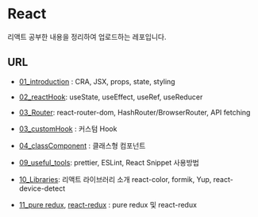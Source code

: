 # React
리액트 공부한 내용을 정리하여 업로드하는 레포입니다.

## URL
- [01_introduction](https://github.com/sukyoungshin/TIL/blob/main/REACT/01_introduction.md) : CRA, JSX, props, state, styling
- [02_reactHook](https://github.com/sukyoungshin/TIL/blob/main/REACT/02_reactHook.md): useState, useEffect, useRef, useReducer
- [03_Router](https://github.com/sukyoungshin/TIL/blob/main/REACT/03_Router.md): react-router-dom, HashRouter/BrowserRouter, API fetching
- [03_customHook](https://github.com/sukyoungshin/TIL/blob/main/REACT/03_customHook.md) : 커스텀 Hook
- [04_classComponent](https://github.com/sukyoungshin/TIL/blob/main/REACT/04_classComponent.md) : 클래스형 컴포넌트

- [09_useful_tools](https://github.com/sukyoungshin/TIL/blob/main/REACT/09_useful_tools.md): prettier, ESLint, React Snippet 사용방법
- [10_Libraries](https://github.com/sukyoungshin/TIL/blob/main/REACT/10_Libraries.md): 리액트 라이브러리 소개 react-color, formik, Yup, react-device-detect
- [11_pure redux](https://github.com/sukyoungshin/TIL/blob/main/JS/03_redux.md), [react-redux]() : pure redux 및 react-redux
